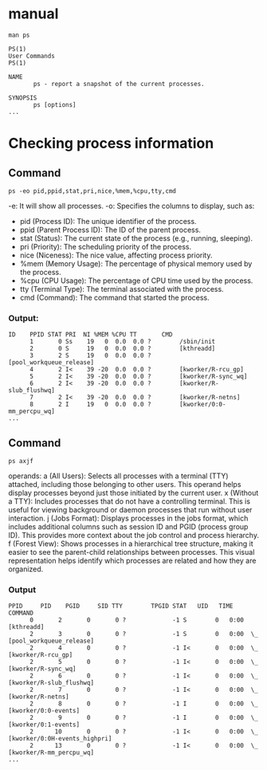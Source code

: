 # manual 
```zhs
man ps
```

```man
PS(1)                                                                                                                        User Commands                                                                                                                       PS(1)

NAME
       ps - report a snapshot of the current processes.

SYNOPSIS
       ps [options]
...
```

# Checking process information 

## Command  
```zhs
ps -eo pid,ppid,stat,pri,nice,%mem,%cpu,tty,cmd
```
-e: It will show all processes.
-o: Specifies the columns to display, such as: 
   - pid (Process ID): The unique identifier of the process.
   - ppid (Parent Process ID): The ID of the parent process.
   - stat (Status): The current state of the process (e.g., running, sleeping).
   - pri (Priority): The scheduling priority of the process.
   - nice (Niceness): The nice value, affecting process priority.
   - %mem (Memory Usage): The percentage of physical memory used by the process.
   - %cpu (CPU Usage): The percentage of CPU time used by the process.
   - tty (Terminal Type): The terminal associated with the process.
   - cmd (Command): The command that started the process.

### Output:
```
ID    PPID STAT PRI  NI %MEM %CPU TT       CMD
      1       0 Ss    19   0  0.0  0.0 ?        /sbin/init
      2       0 S     19   0  0.0  0.0 ?        [kthreadd]
      3       2 S     19   0  0.0  0.0 ?        [pool_workqueue_release]
      4       2 I<    39 -20  0.0  0.0 ?        [kworker/R-rcu_gp]
      5       2 I<    39 -20  0.0  0.0 ?        [kworker/R-sync_wq]
      6       2 I<    39 -20  0.0  0.0 ?        [kworker/R-slub_flushwq]
      7       2 I<    39 -20  0.0  0.0 ?        [kworker/R-netns]
      8       2 I     19   0  0.0  0.0 ?        [kworker/0:0-mm_percpu_wq]
...
```

## Command 
```zhs 
ps axjf
```
operands:
   a (All Users): Selects all processes with a terminal (TTY) attached, including those belonging to other users. This operand helps display processes beyond just those initiated by the current user.
   x (Without a TTY): Includes processes that do not have a controlling terminal. This is useful for viewing background or daemon processes that run without user interaction.
   j (Jobs Format): Displays processes in the jobs format, which includes additional columns such as session ID and PGID (process group ID). This provides more context about the job control and process hierarchy.
   f (Forest View): Shows processes in a hierarchical tree structure, making it easier to see the parent-child relationships between processes. This visual representation helps identify which processes are related and how they are organized.

### Output 
```
PPID     PID    PGID     SID TTY        TPGID STAT   UID   TIME COMMAND
      0       2       0       0 ?             -1 S        0   0:00 [kthreadd]
      2       3       0       0 ?             -1 S        0   0:00  \_ [pool_workqueue_release]
      2       4       0       0 ?             -1 I<       0   0:00  \_ [kworker/R-rcu_gp]
      2       5       0       0 ?             -1 I<       0   0:00  \_ [kworker/R-sync_wq]
      2       6       0       0 ?             -1 I<       0   0:00  \_ [kworker/R-slub_flushwq]
      2       7       0       0 ?             -1 I<       0   0:00  \_ [kworker/R-netns]
      2       8       0       0 ?             -1 I        0   0:00  \_ [kworker/0:0-events]
      2       9       0       0 ?             -1 I        0   0:00  \_ [kworker/0:1-events]
      2      10       0       0 ?             -1 I<       0   0:00  \_ [kworker/0:0H-events_highpri]
      2      13       0       0 ?             -1 I<       0   0:00  \_ [kworker/R-mm_percpu_wq]
...
```
